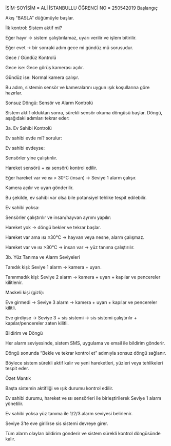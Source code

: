 İSİM-SOYİSİM = ALİ İSTANBULLU
ÖĞRENCİ NO = 250542019
Başlangıç

Akış “BASLA” düğümüyle başlar.

İlk kontrol: Sistem aktif mi?

Eğer hayır → sistem çalıştırılamaz, uyarı verilir ve işlem bitirilir.

Eğer evet → bir sonraki adım gece mi gündüz mü sorusudur.

 Gece / Gündüz Kontrolü

Gece ise: Gece görüş kamerası açılır.

Gündüz ise: Normal kamera çalışır.

Bu adım, sistemin sensör ve kameralarını uygun ışık koşullarına göre hazırlar.

 Sonsuz Döngü: Sensör ve Alarm Kontrolü

Sistem aktif olduktan sonra, sürekli sensör okuma döngüsü başlar. Döngü, aşağıdaki adımları tekrar eder:

3a. Ev Sahibi Kontrolü

Ev sahibi evde mi? sorulur:

Ev sahibi evdeyse:

Sensörler yine çalıştırılır.

Hareket sensörü + ısı sensörü kontrol edilir.

Eğer hareket var ve ısı > 30°C (insan) → Seviye 1 alarm çalışır.

Kamera açılır ve uyarı gönderilir.

Bu şekilde, ev sahibi var olsa bile potansiyel tehlike tespit edilebilir.

Ev sahibi yoksa:

Sensörler çalıştırılır ve insan/hayvan ayrımı yapılır:

Hareket yok → döngü bekler ve tekrar başlar.

Hareket var ama ısı ≤30°C → hayvan veya nesne, alarm çalışmaz.

Hareket var ve ısı >30°C → insan var → yüz tanıma çalıştırılır.

3b. Yüz Tanıma ve Alarm Seviyeleri

Tanıdık kişi: Seviye 1 alarm → kamera + uyarı.

Tanınmadık kişi: Seviye 2 alarm → kamera + uyarı + kapılar ve pencereler kilitlenir.

Maskeli kişi (gizli):

Eve girmedi → Seviye 3 alarm → kamera + uyarı + kapılar ve pencereler kilitli.

Eve girdiyse → Seviye 3 + sis sistemi → sis sistemi çalıştırılır + kapılar/pencereler zaten kilitli.

 Bildirim ve Döngü

Her alarm seviyesinde, sistem SMS, uygulama ve email ile bildirim gönderir.

Döngü sonunda “Bekle ve tekrar kontrol et” adımıyla sonsuz döngü sağlanır.

Böylece sistem sürekli aktif kalır ve yeni hareketleri, yüzleri veya tehlikeleri tespit eder.

 Özet Mantık

Başta sistemin aktifliği ve ışık durumu kontrol edilir.

Ev sahibi durumu, hareket ve ısı sensörleri ile birleştirilerek Seviye 1 alarm yönetilir.

Ev sahibi yoksa yüz tanıma ile 1/2/3 alarm seviyesi belirlenir.

Seviye 3’te eve girilirse sis sistemi devreye girer.

Tüm alarm olayları bildirim gönderir ve sistem sürekli kontrol döngüsünde kalır.
